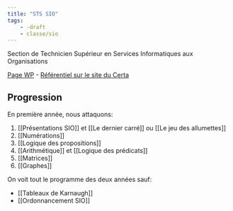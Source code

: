 ```yaml
---
title: "STS SIO"
tags:
    - -draft
    - classe/sio
---
```


Section de Technicien Supérieur en
Services Informatiques aux Organisations

[Page WP](https://fr.wikipedia.org/wiki/Brevet_de_technicien_sup%C3%A9rieur_-_Services_informatiques_aux_organisations) - [Référentiel sur le site du Certa](https://www.reseaucerta.org/le-nouveau-bts-sio-2021)

## Progression

En première année, nous attaquons:

1. [[Présentations SIO]] et
  [[Le dernier carré]] ou [[Le jeu des allumettes]]
1. [[Numérations]]
2. [[Logique des propositions]]
3. [[Arithmétique]] et [[Logique des prédicats]]
4. [[Matrices]]
5. [[Graphes]]

On voit tout le programme des deux années
sauf:

- [[Tableaux de Karnaugh]]
- [[Ordonnancement SIO]]

